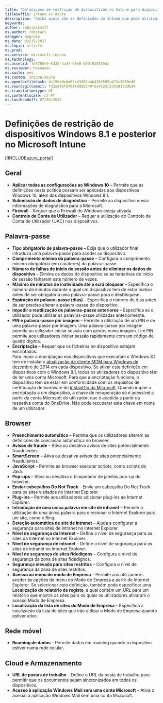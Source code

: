 ```yaml
---
title: "Definições de restrição de dispositivos no Intune para dispositivos Windows 8.1"
titleSuffix: Intune on Azure
description: "Saiba quais são as definições do Intune que pode utilizar para controlar as definições dos dispositivos e a funcionalidade em dispositivos Windows 8.1.\""
keywords: 
author: robstackmsft
ms.author: robstack
manager: angrobe
ms.date: 02/15/2017
ms.topic: article
ms.prod: 
ms.service: microsoft-intune
ms.technology: 
ms.assetid: fe5785e9-8d35-4ad7-95e8-d50f8d87154a
ms.reviewer: heenamac
ms.suite: ems
ms.custom: intune-azure
ms.openlocfilehash: da190ddeda62ce3385aab4308595b473c3059ed6
ms.sourcegitcommit: fd2e8f6f8761fdd65b49f6e4223c2d4a013dd6d9
ms.translationtype: HT
ms.contentlocale: pt-PT
ms.lasthandoff: 07/03/2017
---
```

# <a name="windows-81-and-later-device-restriction-settings-in-microsoft-intune"></a>Definições de restrição de dispositivos Windows 8.1 e posterior no Microsoft Intune

[!INCLUDE[azure_portal](./includes/azure_portal.md)]

## <a name="general"></a>Geral
-   **Aplicar todas as configurações ao Windows 10** – Permite que as definições nesta política possam ser aplicadas aos dispositivos Windows 10, além dos dispositivos Windows 8.1.
-   **Submissão de dados de diagnóstico** – Permite ao dispositivo enviar informações de diagnóstico para a Microsoft.
-   **Firewall** – Requer que a Firewall do Windows esteja ativada.
-   **Controlo de Conta de Utilizador** – Requer a utilização do Controlo de Conta de Utilizador (UAC) nos dispositivos.
## <a name="password"></a>Palavra-passe
-   **Tipo obrigatório de palavra-passe** – Exija que o utilizador final introduza uma palavra-passe para aceder ao dispositivo.
-   **Comprimento mínimo da palavra-passe** – Configura o comprimento mínimo obrigatório (em carateres) da palavra-passe.
-   **Número de falhas de início de sessão antes de eliminar os dados do dispositivo** – Elimina os dados do dispositivo se as tentativas de início de sessão falharem este número de vezes.
-   **Máximo de minutos de inatividade até o ecrã bloquear** – Especifica o número de minutos durante o qual um dispositivo tem de estar inativo antes de ser obrigatória uma palavra-passe para o desbloquear.
-   **Expiração de palavra-passe (dias)** – Especifica o número de dias antes de ser preciso alterar a palavra-passe do dispositivo.
-   **Impedir a reutilização de palavras-passe anteriores** – Especifica se o utilizador pode utilizar as palavras-passe utilizadas anteriormente.
-   **PIN e palavra-passe por imagem** – Permite a utilização de um PIN e de uma palavra-passe por imagem. Uma palavra-passe por imagem permite ao utilizador iniciar sessão com gestos numa imagem. Um PIN permite aos utilizadores iniciar sessão rapidamente com um código de quatro dígitos.
-   **Encriptação** – Requer que os ficheiros no dispositivo estejam encriptados.<br>Para impor a encriptação nos dispositivos que executam o Windows 8.1, tem de instalar a [atualização de cliente MDM para Windows de dezembro de 2014](https://support.microsoft.com/kb/3013816) em cada dispositivo.
Se ativar esta definição em dispositivos com o Windows 8.1, todos os utilizadores do dispositivo têm de ter uma conta Microsoft.
Para que a encriptação funcione, o dispositivo tem de estar em conformidade com os requisitos de certificação de hardware do [InstantGo da Microsoft](https://blogs.windows.com/windowsexperience/2014/06/19/instantgo-a-better-way-to-sleep/#IBHULcTfI4PokO8X.97).
Quando impõe a encriptação a um dispositivo, a chave de recuperação só é acessível a partir da conta Microsoft do utilizador, que é acedida a partir da respetiva conta do OneDrive. Não pode recuperar esta chave em nome de um utilizador.     



## <a name="browser"></a>Browser
-   **Preenchimento automático** – Permite que os utilizadores alterem as definições de conclusão automática no browser.
-   **Avisos de fraude** – Ativa ou desativa avisos de sites potencialmente fraudulentos.
-   **SmartScreen** – Ativa ou desativa avisos de sites potencialmente fraudulentos.
-   **JavaScript** – Permite ao browser executar scripts, como scripts do Java.
-   **Pop-ups** – Ativa ou desativa o bloqueador de janelas pop-up do browser.
-   **Enviar cabeçalhos Do Not Track** – Envia um cabeçalho Do Not Track para os sites visitados no Internet Explorer.
-   **Plug-ins** – Permite aos utilizadores adicionar plug-ins ao Internet Explorer.
-   **Introdução de uma única palavra em site de intranet** – Permite a utilização de uma única palavra para direcionar o Internet Explorer para um site, como o Bing.
-   **Deteção automática de site de intranet** – Ajuda a configurar a segurança para sites de intranet no Internet Explorer.
-   **Nível de segurança da Internet** – Define o nível de segurança para os sites da Internet no Internet Explorer.
-   **Nível de segurança de intranet** – Define o nível de segurança para os sites de intranet no Internet Explorer.
-   **Nível de segurança de sites fidedignos** – Configura o nível de segurança da zona de sites fidedignos.
-   **Segurança elevada para sites restritos** – Configura o nível de segurança da zona de sites restritos.
-   **Acesso ao menu do modo de Empresa** – Permite aos utilizadores aceder às opções de menu do Modo de Empresa a partir do Internet Explorer.
Se selecionar esta definição, também pode especificar uma **Localização do relatório de registo**, a qual contém um URL para um relatório que mostra os sites para os quais os utilizadores ativaram o acesso Modo de Empresa.
-   **Localização da lista de sites do Modo de Empresa** – Especifica a localização da lista de sites que irão utilizar o Modo de Empresa quando estiver ativo.
## <a name="cellular"></a>Rede móvel
-   **Roaming de dados** – Permite dados em roaming quando o dispositivo estiver numa rede celular.
## <a name="cloud-and-storage"></a>Cloud e Armazenamento
-   **URL de pastas de trabalho** – Define o URL da pasta de trabalho para permitir que os documentos sejam sincronizados em todos os dispositivos.
-   **Acesso à aplicação Windows Mail sem uma conta Microsoft** – Ativa o acesso à aplicação Windows Mail sem uma conta Microsoft.    
